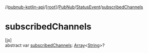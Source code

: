 //[pubnub-kotlin-api](../../../../index.md)/[[root]](../../index.md)/[PubNub](../index.md)/[StatusEvent](index.md)/[subscribedChannels](subscribed-channels.md)

# subscribedChannels

[js]\
abstract var [subscribedChannels](subscribed-channels.md): [Array](https://kotlinlang.org/api/latest/jvm/stdlib/kotlin/-array/index.html)&lt;[String](https://kotlinlang.org/api/latest/jvm/stdlib/kotlin/-string/index.html)&gt;?
